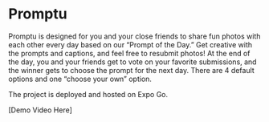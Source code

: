 # Promptu

Promptu is designed for you and your close friends to share fun photos with each other every day based on our “Prompt of the Day.” Get creative with the prompts and captions, and feel free to resubmit photos! At the end of the day, you and your friends get to vote on your favorite submissions, and the winner gets to choose the prompt for the next day. There are 4 default options and one “choose your own” option.

The project is deployed and hosted on Expo Go.

[Demo Video Here]
